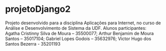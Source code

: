 # projetoDjango2
Projeto desenvolvido para a disciplina Aplicações para Internet, no curso de Análise e Desenvolvimento de Sistema da UDF. Alunos participantes: Agatha Cristinny Silva de Moura – 35500077; Arthur Benjamim de Moura Santos – 35017104; Gabriel Lopes Godois – 35632976; Victor Hugo dos Santos Bezerra - 35201193
